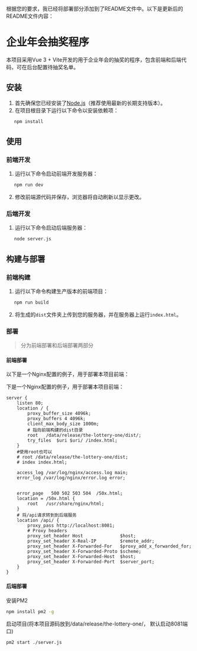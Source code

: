 根据您的要求，我已经将部署部分添加到了README文件中。以下是更新后的README文件内容：

# 企业年会抽奖程序

本项目采用Vue 3 + Vite开发的用于企业年会的抽奖的程序，包含前端和后端代码，可在后台配置待抽奖名单。

## 安装

1. 首先确保您已经安装了[Node.js](https://nodejs.org/)（推荐使用最新的长期支持版本）。
2. 在项目根目录下运行以下命令以安装依赖项：

```  bash
   npm install
```

## 使用

### 前端开发

1. 运行以下命令启动前端开发服务器：
``` bash
   npm run dev
```
2. 修改前端源代码并保存，浏览器将自动刷新以显示更改。

### 后端开发

1. 运行以下命令启动后端服务器：
``` bash
   node server.js
```

## 构建与部署

### 前端构建

1. 运行以下命令构建生产版本的前端项目：
``` bash
   npm run build
```
2. 将生成的`dist`文件夹上传到您的服务器，并在服务器上运行`index.html`。

### 部署

> 分为前端部署和后端部署两部分

#### 前端部署

以下是一个Nginx配置的例子，用于部署本项目前端：

下是一个Nginx配置的例子，用于部署本项目前端：

``` nginx
server {
    listen 80;
    location / {
        proxy_buffer_size 4096k;
        proxy_buffers 4 4096k;
        client_max_body_size 1000m;
        # 指向前端构建的dist目录
        root   /data/release/the-lottery-one/dist/;
        try_files  $uri $uri/ /index.html;
    }
    #使用root也可以
    # root /data/release/the-lottery-one/dist;
    # index index.html; 

    access_log /var/log/nginx/access.log main;
    error_log /var/log/nginx/error.log error;


    error_page   500 502 503 504  /50x.html;
    location = /50x.html {
        root   /usr/share/nginx/html;
    }
    # 将/api请求转到到后端服务
    location /api/ {
        proxy_pass http://localhost:8081;
        # Proxy headers
        proxy_set_header Host              $host;
        proxy_set_header X-Real-IP         $remote_addr;
        proxy_set_header X-Forwarded-For   $proxy_add_x_forwarded_for;
        proxy_set_header X-Forwarded-Proto $scheme;
        proxy_set_header X-Forwarded-Host  $host;
        proxy_set_header X-Forwarded-Port  $server_port;
    }
}
```

#### 后端部署

安装PM2

``` bash
npm install pm2 -g
```
启动项目(将本项目源码放到/data/release/the-lottery-one/， 默认启动8081端口)
``` bash
pm2 start ./server.js
```

